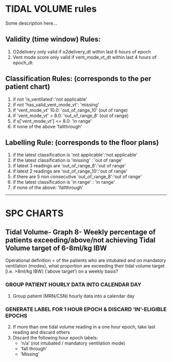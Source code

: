 # TIDAL VOLUME rules
Some description here...
 

## Validity (time window) Rules: 

1) O2delivery only valid if o2delivery_dt within last 6 hours of epoch 
2) Vent mode score only valid if vent_mode_vt_dt within last 4 hours of epoch_dt 



## Classification Rules: (corresponds to the per patient chart) 

   1. if not 'is_ventilated':'not applicable'
   2. if not 'has_valid_vent_mode_vt': 'missing' 
   3. if 'vent_mode_vt' 10.0:  'out_of_range_10' (out of range) 
   4. if 'vent_mode_vt' > 8.0: 'out_of_range_8' (out of range) 
   5. if s['vent_mode_vt'] <= 8.0: 'in range' 
   6. if none of the above 'fallthrough' 

## Labelling Rule: (corresponds to the floor plans)     

  1. if the latest classification is 'not applicable':'not applicable' 
  2. if the latest classification is 'missing' : 'out of range' 
  3. if latest 3 readings are 'out_of_range_8':'out of range' 
  4. if latest 2 readings are 'out_of_range_10':'out of range' 
  5. if there are 5 non consecutive 'out_of_range_8':'out of range' 
  6. if the latest classification is 'in range' : 'in range'
  7. if none of the above: 'fallthrough'
 ---    
# SPC CHARTS
##  Tidal Volume- Graph 8- Weekly percentage of patients exceeding/above/not achieving Tidal Volume target of 6-8ml/kg IBW 
Operational definition = of the patients who are intubated and on mandatory ventilation (modes), what proportion are exceeding their tidal volume target [i.e. >8ml/kg IBW] (‘above target’) on a weekly basis?

### GROUP PATIENT HOURLY DATA INTO CALENDAR DAY  
1. Group patient (MRN/CSN) hourly data into a calendar day

### GENERATE LABEL FOR 1 HOUR EPOCH & DISCARD ‘IN’-ELIGIBLE EPOCHS 
2. If more than one tidal volume reading in a one hour epoch, take last reading and discard others 
3. Discard the following hour epoch labels:
      -  ‘n/a’ (not intubated / mandatory ventilation mode)
      -  ‘fall through’
      -  ‘Missing’ 
